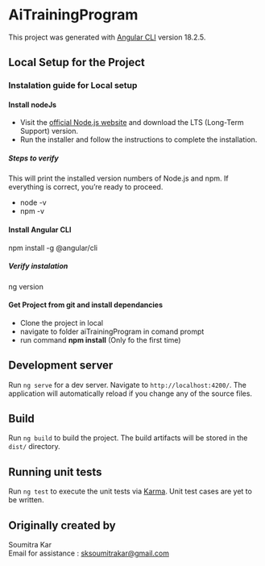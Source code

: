 # AiTrainingProgram

This project was generated with [Angular CLI](https://github.com/angular/angular-cli) version 18.2.5.

## Local Setup for the Project

### Instalation guide for Local setup

#### Install nodeJs
- Visit the [official Node.js website](https://nodejs.org/en) and download the LTS (Long-Term Support) version.
- Run the installer and follow the instructions to complete the installation.
##### Steps to verify
This will print the installed version numbers of Node.js and npm. If everything is correct, you’re ready to proceed.
- node -v
- npm -v

#### Install Angular CLI
npm install -g @angular/cli
##### Verify instalation
ng version

#### Get Project from git and install dependancies

- Clone the project in local
- navigate to folder aiTrainingProgram in comand prompt
- run command <b>npm install</b> (Only fo the first time)

## Development server

Run `ng serve` for a dev server. Navigate to `http://localhost:4200/`. The application will automatically reload if you change any of the source files.

## Build

Run `ng build` to build the project. The build artifacts will be stored in the `dist/` directory.

## Running unit tests

Run `ng test` to execute the unit tests via [Karma](https://karma-runner.github.io).
Unit test cases are yet to be written.

## Originally created by

Soumitra Kar<br>
Email for assistance : [sksoumitrakar@gmail.com](mailto:sksoumitrakar@gmail.com)
